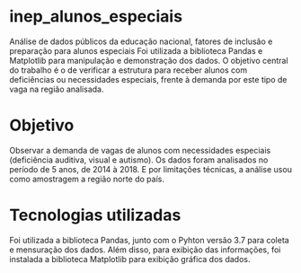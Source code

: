 # inep_alunos_especiais
Análise de dados públicos da educação nacional, fatores de inclusão e preparação para alunos especiais
Foi utilizada a biblioteca Pandas e Matplotlib para manipulação e demonstração dos dados. 
O objetivo central do trabalho é o de verificar a estrutura para receber alunos com deficiências ou necessidades especiais, frente à demanda por este tipo de vaga na região analisada.

# Objetivo

Observar a demanda de vagas de alunos com necessidades especiais (deficiência auditiva, visual e autismo). Os dados foram analisados no período de 5 anos, de 2014 à 2018. E por limitações técnicas, a análise usou como amostragem a região norte do país.

# Tecnologias utilizadas

Foi utilizada a biblioteca Pandas, junto com o Pyhton versão 3.7 para coleta e mensuração dos dados. Além disso, para exibição das informações, foi instalada a biblioteca Matplotlib para exibição gráfica dos dados.
